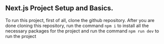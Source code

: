 ## Next.js Project Setup and Basics.

To run this project, first of all, clone the github repository. After you are done cloning this repository, run the command `npm i` to install all the necessary packages for the project and run the command `npm run dev` to run the project
